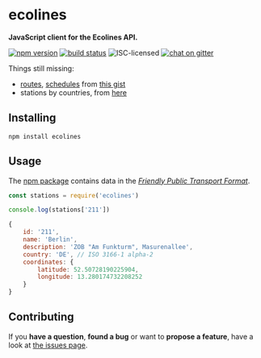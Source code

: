 # ecolines

**JavaScript client for the Ecolines API.**

[![npm version](https://img.shields.io/npm/v/ecolines.svg)](https://www.npmjs.com/package/ecolines)
[![build status](https://img.shields.io/travis/derhuerst/ecolines.svg)](https://travis-ci.org/derhuerst/ecolines)
![ISC-licensed](https://img.shields.io/github/license/derhuerst/ecolines.svg)
[![chat on gitter](https://badges.gitter.im/derhuerst.svg)](https://gitter.im/derhuerst)

Things still missing:

- [routes](https://github.com/public-transport/friendly-public-transport-format/blob/master/docs/readme.md#route), [schedules](https://github.com/public-transport/friendly-public-transport-format/blob/master/docs/readme.md#schedule) from [this gist](https://gist.github.com/derhuerst/c76db8e9216b686b0262857cc9abd16e)
- stations by countries, from [here](https://ecolines.net/international/en/trip/bus-stops)


## Installing

```shell
npm install ecolines
```


## Usage

The [npm package](https://npmjs.com/ecolines) contains data in the [*Friendly Public Transport Format*](https://github.com/public-transport/friendly-public-transport-format).

```js
const stations = require('ecolines')

console.log(stations['211'])
```

```js
{
	id: '211',
	name: 'Berlin',
	description: 'ZOB "Am Funkturm", Masurenallee',
	country: 'DE', // ISO 3166-1 alpha-2
	coordinates: {
		latitude: 52.50728190225904,
		longitude: 13.280174732208252
	}
}
```


## Contributing

If you **have a question**, **found a bug** or want to **propose a feature**, have a look at [the issues page](https://github.com/derhuerst/ecolines/issues).
